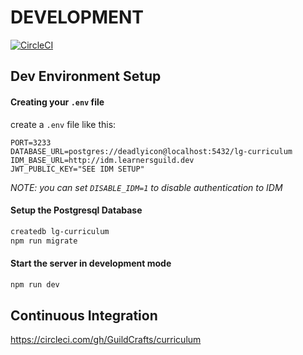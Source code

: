 # DEVELOPMENT

[![CircleCI](https://circleci.com/gh/GuildCrafts/curriculum.svg?style=svg)](https://circleci.com/gh/GuildCrafts/curriculum)

## Dev Environment Setup


#### Creating your `.env` file

create a `.env` file like this:

```
PORT=3233
DATABASE_URL=postgres://deadlyicon@localhost:5432/lg-curriculum
IDM_BASE_URL=http://idm.learnersguild.dev
JWT_PUBLIC_KEY="SEE IDM SETUP"
```

_NOTE: you can set `DISABLE_IDM=1` to disable authentication to IDM_


#### Setup the Postgresql Database

```sh
createdb lg-curriculum
npm run migrate
```


#### Start the server in development mode

```sh
npm run dev
```


## Continuous Integration

https://circleci.com/gh/GuildCrafts/curriculum
